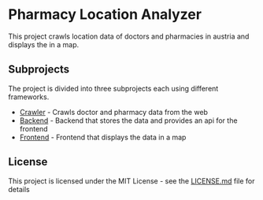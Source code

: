 # Pharmacy Location Analyzer

This project crawls location data of doctors and pharmacies in austria and displays the in a map.

## Subprojects

The project is divided into three subprojects each using different frameworks. 

* [Crawler](./crawler) - Crawls doctor and pharmacy data from the web
* [Backend](./web) - Backend that stores the data and provides an api for the frontend
* [Frontend](./frontend) - Frontend that displays the data in a map

## License

This project is licensed under the MIT License - see the [LICENSE.md](LICENSE.md) file for details

